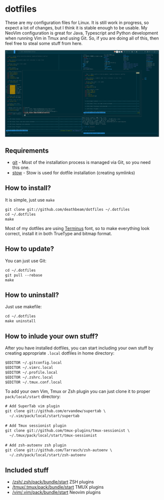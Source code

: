 # dotfiles

These are my configuration files for Linux. It is still work in
progress, so expect a lot of changes, but I think it is stable enough to be
usable.
My NeoVim configuration is great for Java, Typescript and Python development when
running Vim in Tmux and using Git. So, if you are doing all of this, then feel
free to steal some stuff from here.

![Screenshot](/screenshot.png)

## Requirements

* [git](https://git-scm.com/book/en/v2/Getting-Started-Installing-Git) - Most of
  the installation process is managed via Git, so you need this one.
* [stow](https://www.gnu.org/software/stow/) - Stow is used for dotfile
  installation (creating symlinks)

## How to install?

It is simple, just use `make`

    git clone git://github.com/deathbeam/dotfiles ~/.dotfiles
    cd ~/.dotfiles
    make

Most of my dotfiles are using [Terminus](http://terminus-font.sourceforge.net/)
font, so to make everything look correct, install it in both TrueType and bitmap
format.

## How to update?

You can just use Git:

    cd ~/.dotfiles
    git pull --rebase
    make

## How to uninstall?

Just use makefile:

    cd ~/.dotfiles
    make uninstall

## How to inlude your own stuff?

After you have installed dotfiles, you can start including your own stuff by
creating appropriate `.local` dotfiles in home directory:

    $EDITOR ~/.gitconfig.local
    $EDITOR ~/.vimrc.local
    $EDITOR ~/.profile.local
    $EDITOR ~/.zshrc.local
    $EDITOR ~/.tmux.conf.local

To add your own Vim, Tmux or Zsh plugin you can just clone it to proper
`pack/local/start` directory:

    # Add SuperTab vim plugin
    git clone git://github.com/ervandew/supertab \
      ~/.vim/pack/local/start/supertab

    # Add Tmux sessionist plugin
    git clone git://github.com/tmux-plugins/tmux-sessionist \
      ~/.tmux/pack/local/start/tmux-sessionist

    # Add zsh-autoenv zsh plugin
    git clone git://github.com/Tarrasch/zsh-autoenv \
      ~/.zsh/pack/local/start/zsh-autoenv

## Included stuff

- [/zsh/.zsh/pack/bundle/start](/zsh/.zsh/pack/bundle/start) ZSH plugins
- [/tmux/.tmux/pack/bundle/start](/tmux/.tmux/pack/bundle/start) TMUX plugins
- [/vim/.vim/pack/bundle/start](/vim/.vim/pack/bundle/start) Neovim plugins
